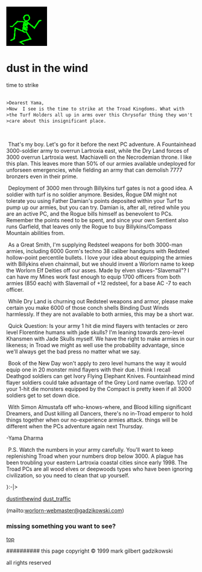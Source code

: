 ![dancer](assets/dancer.gif)

# dust in the wind



 time to strike

```
		
>Dearest Yama,
>Now  I see is the time to strike at the Troad Kingdoms. What with 
>the Turf Holders all up in arms over this Chrysofar thing they won't 
>care about this insignificant place.
		
	
```

 
 ![xparent](assets/xparent.gif)  That's my boy. Let's go for it before the next PC adventure. A Fountainhead 3000-soldier army to overrun Lartroxia east, while the Dry Land forces of 3000 overrun Lartroxia west. Machiavelli on the Necrodemian throne. I like this plan. This leaves more than 50% of our armies available undeployed for unforseen emergencies, while fielding an army that can demolish 7777 bronzers even in their prime. 


 ![xparent](assets/xparent.gif)  Deployment of 3000 men through Billykins turf gates is not a good idea. A soldier with turf is no soldier anymore. Besides, Rogue DM might not tolerate you using Father Damian's points deposited within your Turf to pump up our armies, but you can try. Damian is, after all, retired while you are an active PC, and the Rogue bills himself as benevolent to PCs. Remember the points need to be spent, and since your own Sentient also runs Garfield, that leaves only the Rogue to buy Billykins/Compass Mountain abilities from. 


 ![xparent](assets/xparent.gif)  As a Great Smith, I'm supplying Redsteel weapons for both 3000-man armies, including 6000 Gorm's techno 38 caliber handguns with Redsteel hollow-point percentile bullets. I love your idea about equipping the armies with Billykins elven chainmail, but we should invent a Worlorn name to keep the Worlorn Elf Deities off our asses. Made by elven slaves-"Slavemail"? I can have my Mines work fast enough to equip 1700 officers from both armies (850 each) with Slavemail of +12 redsteel, for a base AC -7 to each officer. 


 ![xparent](assets/xparent.gif)  While Dry Land is churning out Redsteel weapons and armor, please make certain you make 6000 of those conch shells Binding Dust Winds harmlessly. If they are not available to both armies, this may be a short war. 


 ![xparent](assets/xparent.gif)  Quick Question: Is your army 1 hit die mind flayers with tentacles or zero level Florentine humans with jade skulls? I'm leaning towards zero-level Khansmen with Jade Skulls myself. We have the right to make armies in our likeness; in Troad we might as well use the probability advantage, since we'll always get the bad press no matter what we say. 


 ![xparent](assets/xparent.gif)  Book of the New Day won't apply to zero level humans the way it would equip one in 20 monster mind flayers with their due. I think I recall Deathgod soldiers can get Ivory Flying Elephant Knives. Fountainhead mind flayer soldiers could take advantage of the Grey Lord name overlap. 1/20 of your 1-hit die monsters equipped by the Compact is pretty keen if all 3000 soldiers get to set down dice. 


 ![xparent](assets/xparent.gif)  With Simon Almustafa off who-knows-where, and Blood killing significant Dreamers, and Dust killing all Dancers, there's no in-Troad emperor to hold things together when our no-experience armies attack. things will be different when the PCs adventure again next Thursday. 


-Yama Dharma 


 ![xparent](assets/xparent.gif)  P.S. Watch the numbers in your army carefully. You'll want to keep replenishing Troad when your numbers drop below 3000. A plague has been troubling your eastern Lartroxia coastal cities since early 1998. The Troad PCs are all wood elves or deepwoods types who have been ignoring civilization, so you need to clean that up yourself. 


}:-|> 







  [dustinthewind](dustinthewind.md)  [dust_traffic](dust_traffic.md) 

 (mailto:worlorn-webmaster@gadzikowski.com) 

 
### missing something you want to see?



 [top](#top) 

 
########## this page copyright © 1999 mark gilbert gadzikowski

 all rights reserved